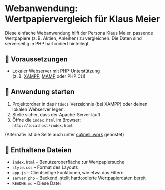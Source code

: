 # Webanwendung: Wertpapiervergleich für Klaus Meier

Diese einfache Webanwendung hilft der Persona Klaus Meier, passende Wertpapiere (z. B. Aktien, Anleihen) zu vergleichen. Die Daten sind serverseitig in PHP hartcodiert hinterlegt.

## 🔧 Voraussetzungen

- Lokaler Webserver mit PHP-Unterstützung  
  (z. B. [XAMPP](https://www.apachefriends.org), [MAMP](https://www.mamp.info) oder PHP CLI)

## 🚀 Anwendung starten

1. Projektordner in das `htdocs`-Verzeichnis (bei XAMPP) oder deinen lokalen Webserver legen.
2. Stelle sicher, dass der Apache-Server läuft.
3. Öffne die `index.html` im Browser:  
   `http://localhost/index.html`

(Alternativ ist die Seite auch unter [cutinelli.work](https://cutinelli.work/dwpbank) gehostet)

## 📁 Enthaltene Dateien

- `index.html` – Benutzeroberfläche zur Wertpapiersuche
- `style.css` – Format des Layouts
- `app.js` – Clientseitige Funktionen, wie etwa das Filtern
- `server.php` – Backend, stellt hardcodierte Wertpapierdaten bereit
- `README.md` – Diese Datei
